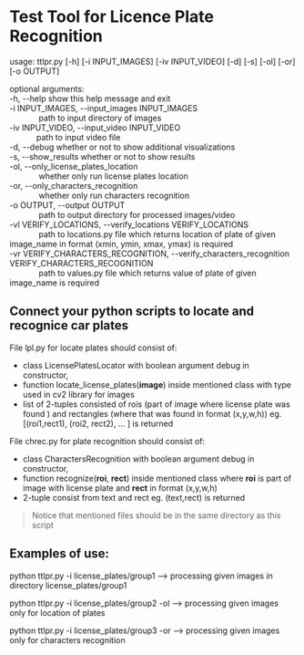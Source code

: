 # Test Tool for Licence Plate Recognition

usage: ttlpr.py [-h] [-i INPUT_IMAGES] [-iv INPUT_VIDEO] [-d] [-s] [-ol] [-or] [-o OUTPUT] <br>

optional arguments:<br>
  -h, --help            show this help message and exit<br>
  -i INPUT_IMAGES, --input_images INPUT_IMAGES<br>
&nbsp;&nbsp;&nbsp;&nbsp;&nbsp;&nbsp;&nbsp;&nbsp;&nbsp;&nbsp;&nbsp;&nbsp; path to input directory of images<br>
  -iv INPUT_VIDEO, --input_video INPUT_VIDEO<br>
&nbsp;&nbsp;&nbsp;&nbsp;&nbsp;&nbsp;&nbsp;&nbsp;&nbsp;&nbsp;&nbsp;&nbsp;path to input video file<br>
  -d, --debug           whether or not to show additional visualizations<br>
  -s, --show_results    whether or not to show results<br>
  -ol, --only_license_plates_location<br>
&nbsp;&nbsp;&nbsp;&nbsp;&nbsp;&nbsp;&nbsp;&nbsp;&nbsp;&nbsp;&nbsp;&nbsp; whether only run license plates location<br>
  -or, --only_characters_recognition<br>
&nbsp;&nbsp;&nbsp;&nbsp;&nbsp;&nbsp;&nbsp;&nbsp;&nbsp;&nbsp;&nbsp;&nbsp; whether only run characters recognition<br>
  -o OUTPUT, --output OUTPUT<br>
&nbsp;&nbsp;&nbsp;&nbsp;&nbsp;&nbsp;&nbsp;&nbsp;&nbsp;&nbsp;&nbsp;&nbsp; path to output directory for processed images/video<br>
 -vl VERIFY_LOCATIONS, --verify_locations VERIFY_LOCATIONS<br>
&nbsp;&nbsp;&nbsp;&nbsp;&nbsp;&nbsp;&nbsp;&nbsp;&nbsp;&nbsp;&nbsp;&nbsp; path to locations.py file which returns location of plate of given image_name in format (xmin, ymin, xmax, ymax) is required<br>
  -vr VERIFY_CHARACTERS_RECOGNITION, --verify_characters_recognition VERIFY_CHARACTERS_RECOGNITION<br>
&nbsp;&nbsp;&nbsp;&nbsp;&nbsp;&nbsp;&nbsp;&nbsp;&nbsp;&nbsp;&nbsp;&nbsp; path to values.py file which returns value of plate of given image_name is required

## Connect your python scripts to locate and recognice car plates

File lpl.py for locate plates should consist of:
* class LicensePlatesLocator with boolean argument debug in constructor,
* function locate_license_plates(**image**) inside mentioned class with type used in cv2 library for images
* list of 2-tuples consisted of rois (part of image where license plate was found ) and rectangles (where that was found in format (x,y,w,h)) eg. [(roi1,rect1), (roi2, rect2), ... ] is returned

File chrec.py for plate recognition should consist of:
* class CharactersRecognition with boolean argument debug in constructor,
* function recognize(**roi**, **rect**) inside mentioned class where **roi** is part of image with license plate and **rect** in format (x,y,w,h)
* 2-tuple consist from text and rect eg. (text,rect) is returned

> Notice that mentioned files should be in the same directory as this script

## Examples of use:
python ttlpr.py -i license_plates/group1 --> processing given images in directory license_plates/group1

python ttlpr.py -i license_plates/group2 -ol --> processing given images only for location of plates

python ttlpr.py -i license_plates/group3 -or --> processing given images only for characters recognition


